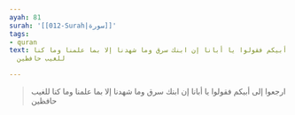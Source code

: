 ```yaml
---
ayah: 81
surah: '[[012-Surah|سورة]]'
tags:
- quran
text: ارجعوا إلى أبيكم فقولوا يا أبانا إن ابنك سرق وما شهدنا إلا بما علمنا وما كنا
  للغيب حافظين

---
```

> ارجعوا إلى أبيكم فقولوا يا أبانا إن ابنك سرق وما شهدنا إلا بما علمنا وما كنا للغيب حافظين
